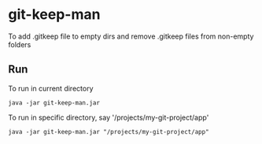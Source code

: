 # git-keep-man

To add .gitkeep file to empty dirs and remove .gitkeep files from non-empty folders


## Run 

To run in current directory

```shell
java -jar git-keep-man.jar
```

To run in specific directory, say '/projects/my-git-project/app'

```shell
java -jar git-keep-man.jar "/projects/my-git-project/app"
```
